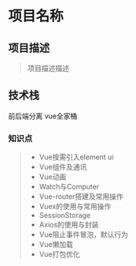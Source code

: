 # 项目名称
## 项目描述
> 项目描述描述

## 技术栈 
前后端分离 vue全家桶
### 知识点
> - Vue按需引入element ui
> - Vue组件及通讯
> - Vue动画
> - Watch与Computer
> - Vue-router搭建及常用操作
> - Vuex的使用与常用操作
> - SessionStorage
> - Axios的使用与封装
> - Vue阻止事件冒泡，默认行为
> - Vue懒加载
> - Vue打包优化
